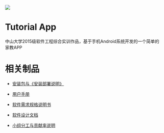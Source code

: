 [![](https://img.shields.io/badge/app-final-brightgreen.svg)](https://github.com/fangjm5/TutorialAp)

# Tutorial App

中山大学2015级软件工程综合实训作品，基于手机Android系统开发的一个简单的家教APP

# 相关制品

- [安装包与《安装部署说明》](http://www.google.com)

- [用户手册](https://github.com/fangjm5/TutorialApp/blob/master/doc/user-guide.md)

- [软件需求规格说明书](https://github.com/fangjm5/TutorialApp/blob/master/doc/requirement-statement.md)

- [软件设计文档](https://github.com/fangjm5/TutorialApp/blob/master/doc/designing-doc.md)

- [小组分工与贡献率说明](https://github.com/fangjm5/TutorialApp/blob/master/doc/contribution-score.md)

